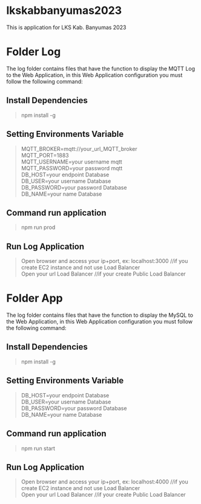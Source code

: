 # lkskabbanyumas2023
This is application for LKS Kab. Banyumas 2023
# Folder Log
The log folder contains files that have the function to display the MQTT Log to the Web Application, in this Web Application configuration you must follow the following command:
## Install Dependencies
>npm install -g

## Setting Environments Variable
>MQTT_BROKER=mqtt://your_url_MQTT_broker<br/>
>MQTT_PORT=1883<br/>
>MQTT_USERNAME=your username mqtt<br/>
>MQTT_PASSWORD=your password mqtt<br/>
>DB_HOST=your endpoint Database<br/>
>DB_USER=your username Database<br/>
>DB_PASSWORD=your password Database<br/>
>DB_NAME=your name Database<br/>

## Command run application
>npm run prod

## Run Log Application
> Open browser and access your ip+port, ex: localhost:3000 //if you create EC2 instance and not use Load Balancer<br/>
> Open your url Load Balancer //if your create Public Load Balancer<br/>

# Folder App
The log folder contains files that have the function to display the MySQL  to the Web Application, in this Web Application configuration you must follow the following command:
## Install Dependencies
>npm install -g

## Setting Environments Variable
>DB_HOST=your endpoint Database<br/>
>DB_USER=your username Database<br/>
>DB_PASSWORD=your password Database<br/>
>DB_NAME=your name Database<br/>

## Command run application
>npm run start

## Run Log Application
> Open browser and access your ip+port, ex: localhost:4000 //if you create EC2 instance and not use Load Balancer<br/>
> Open your url Load Balancer //if your create Public Load Balancer<br/>

